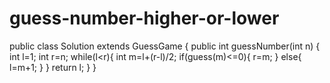# guess-number-higher-or-lower
public class Solution extends GuessGame {
    public int guessNumber(int n) {
        int l=1;
        int r=n;
        while(l<r){
            int m=l+(r-l)/2;
            if(guess(m)<=0){
                r=m;
            }
            else{
                l=m+1;
            }
        }
        return l;
    }
}
